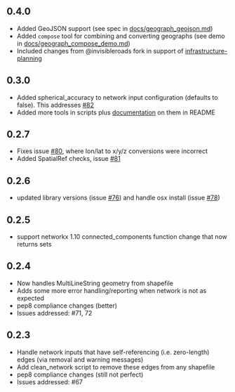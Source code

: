 ## 0.4.0
- Added GeoJSON support (see spec in [docs/geograph_geojson.md](https://github.com/SEL-Columbia/networker/docs/geograph_geojson.md))
- Added `compose` tool for combining and converting geographs (see demo in [docs/geograph_compose_demo.md](https://github.com/SEL-Columbia/networker/docs/geograph_compose_demo.md))
- Included changes from @invisibleroads fork in support of [infrastructure-planning](https://github.com/SEL-Columbia/infrastructure-planning)

## 0.3.0
- Added spherical_accuracy to network input configuration (defaults to false). 
  This addresses [#82](https://github.com/SEL-Columbia/networker/issues/82)
- Added more tools in scripts plus [documentation](https://github.com/SEL-Columbia/networker/tree/9e10ac319ef2d8531d951ad9eb9f3cbb524758da#other-tools) on them in README

## 0.2.7
- Fixes issue [#80](https://github.com/SEL-Columbia/networker/issues/80), where lon/lat to x/y/z conversions were incorrect
- Added SpatialRef checks, issue [#81](https://github.com/SEL-Columbia/networker/issues/81)

## 0.2.6
- updated library versions (issue [#76](https://github.com/SEL-Columbia/networker/issues/76)) and handle osx install (issue [#78](https://github.com/SEL-Columbia/networker/issues/78))

## 0.2.5
- support networkx 1.10 connected_components function change that now returns sets

## 0.2.4
- Now handles MultiLineString geometry from shapefile
- Adds some more error handling/reporting when network is not as expected
- pep8 compliance changes (better)
- Issues addressed:
    #71, 72

## 0.2.3
- Handle network inputs that have self-referencing (i.e. zero-length) edges
  (via removal and warning messages)
- Add clean_network script to remove these edges from any shapefile
- pep8 compliance changes (still not perfect)
- Issues addressed:
    #67

